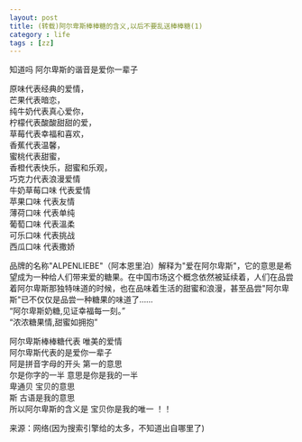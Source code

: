```yaml
---
layout: post
title: (转载)阿尔卑斯棒棒糖的含义,以后不要乱送棒棒糖(1)
category : life
tags : [zz]
---
```


知道吗 阿尔卑斯的谐音是爱你一辈子  

原味代表经典的爱情，  
芒果代表暗恋，  
纯牛奶代表真心爱你，  
柠檬代表酸酸甜甜的爱，  
草莓代表幸福和喜欢，  
香蕉代表温馨，  
蜜桃代表甜蜜，  
香橙代表快乐，甜蜜和乐观，  
巧克力代表浪漫爱情  
牛奶草莓口味 代表爱情  
苹果口味 代表友情  
薄荷口味 代表单纯  
葡萄口味 代表溫柔  
可乐口味 代表挑战  
西瓜口味 代表撒娇<!--more-->  

品牌的名称"ALPENLIEBE"（阿本恩里泊）解释为"爱在阿尔卑斯"，它的意思是希望成为一种给人们带来爱的糖果。在中国市场这个概念依然被延续着，人们在品尝着阿尔卑斯那独特味道的时候，也在品味着生活的甜蜜和浪漫，甚至品尝"阿尔卑斯"已不仅仅是品尝一种糖果的味道了……  
“阿尔卑斯奶糖,见证幸福每一刻。”  
“浓浓糖果情,甜蜜如拥抱”  

阿尔卑斯棒棒糖代表 唯美的爱情  
阿尔卑斯代表的是爱你一辈子  
阿是拼音字母的开头 第一的意思  
尔是你字的一半 意思是你是我的一半  
卑通贝 宝贝的意思  
斯 古语是我的意思  
所以阿尔卑斯的含义是 宝贝你是我的唯一 ！！  

来源：网络(因为搜索引擎给的太多，不知道出自哪里了)  
